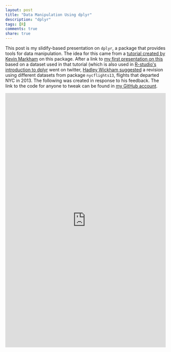 ```yaml
---
layout: post
title: "Data Manipulation Using dplyr"
description: "dplyr"
tags: [R]
comments: true
share: true
---
```

This post is my slidify-based presentation on `dplyr`, a package that provides tools for data manipulation. The idea for this came from a [tutorial created by Kevin Markham](http://www.dataschool.io/dplyr-tutorial-for-faster-data-manipulation-in-r/) on this package. After a link to [my first presentation on this](http://patilv.com/dplyrtutorial) based on a dataset used in that tutorial (which is also used in [R-studio's introduction to dplyr](http://cran.rstudio.com/web/packages/dplyr/vignettes/introduction.html) went on twitter, [Hadley Wickham suggested](https://twitter.com/vivekhpatil/status/515881508452564994) a revision using different datasets from package `nycflights13`, flights that departed NYC in 2013. The following was created in response to his feedback. The link to the code for anyone to tweak can be found in [my GitHub account](https://github.com/patilv/dplyr-nycflights). 

<style>
iframe[seamless]{
    background-color: transparent;
    border: 0px none transparent;
    padding: 0px;
    overflow: hidden;
}
</style>

<iframe frameborder="0" allowtransparency="true" scrolling="no" height="800" width="100%" src="http://patilv.com/dplyr-nycflights"></iframe>